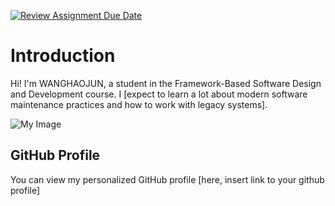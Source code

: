[![Review Assignment Due Date](https://classroom.github.com/assets/deadline-readme-button-22041afd0340ce965d47ae6ef1cefeee28c7c493a6346c4f15d667ab976d596c.svg)](https://classroom.github.com/a/0MOLbOcH)
# Introduction
Hi! I'm WANGHAOJUN, a student in the Framework-Based Software Design and Development course. 
I [expect to learn a lot about modern software maintenance practices and how to work with legacy systems].

![My Image](20250.jpg)  <!-- Link to the uploaded image -->

## GitHub Profile

You can view my personalized GitHub profile [here, insert link to your github profile]

